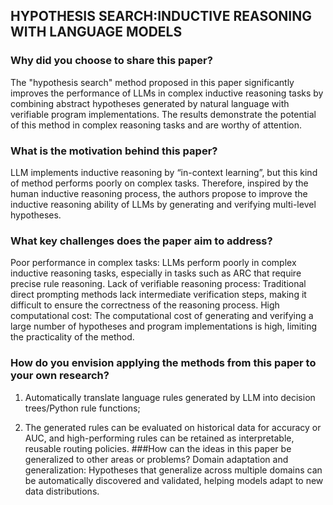 ## HYPOTHESIS SEARCH:INDUCTIVE REASONING WITH LANGUAGE MODELS
### Why did you choose to share this paper?
The "hypothesis search" method proposed in this paper significantly improves the performance of LLMs in complex inductive reasoning tasks by combining abstract hypotheses generated by natural language with verifiable program implementations. The results demonstrate the potential of this method in complex reasoning tasks and are worthy of attention.
### What is the motivation behind this paper?
LLM implements inductive reasoning by “in-context learning”, but this kind of method performs poorly on complex tasks. Therefore, inspired by the human inductive reasoning process, the authors propose to improve the inductive reasoning ability of LLMs by generating and verifying multi-level hypotheses.
### What key challenges does the paper aim to address?
Poor performance in complex tasks: LLMs perform poorly in complex inductive reasoning tasks, especially in tasks such as ARC that require precise rule reasoning.
Lack of verifiable reasoning process: Traditional direct prompting methods lack intermediate verification steps, making it difficult to ensure the correctness of the reasoning process.
High computational cost: The computational cost of generating and verifying a large number of hypotheses and program implementations is high, limiting the practicality of the method.
### How do you envision applying the methods from this paper to your own research?
1. Automatically translate language rules generated by LLM into decision trees/Python rule functions;

2. The generated rules can be evaluated on historical data for accuracy or AUC, and high-performing rules can be retained as interpretable, reusable routing policies.
###How can the ideas in this paper be generalized to other areas or problems?
Domain adaptation and generalization: Hypotheses that generalize across multiple domains can be automatically discovered and validated, helping models adapt to new data distributions.
